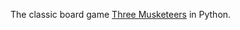 The classic board game <a href="https://en.wikipedia.org/wiki/Three_Musketeers_(game)">Three Musketeers</a> in Python. 
